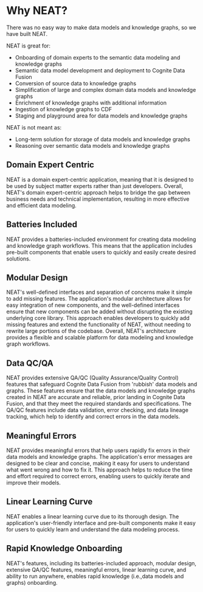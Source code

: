 # Why NEAT?

There was no easy way to make data models and knowledge graphs, so we have built NEAT.

NEAT is great for:

- Onboarding of domain experts to the semantic data modeling and knowledge graphs
- Semantic data model development and deployment to Cognite Data Fusion
- Conversion of source data to knowledge graphs
- Simplification of large and complex domain data models and knowledge graphs
- Enrichment of knowledge graphs with additional information
- Ingestion of knowledge graphs to CDF
- Staging and playground area for data models and knowledge graphs

NEAT is not meant as:

- Long-term solution for storage of data models and knowledge graphs
- Reasoning over semantic data models and knowledge graphs



## Domain Expert Centric

NEAT is a domain expert-centric application, meaning that it is designed to be used by subject matter experts
rather than just developers. Overall, NEAT's domain expert-centric approach helps to bridge the gap between
business needs and technical implementation, resulting in more effective and efficient data modeling.

## Batteries Included

NEAT provides a batteries-included environment for creating data modeling and knowledge graph workflows.
This means that the application includes pre-built components that enable users to quickly and easily create desired solutions.

## Modular Design

NEAT's well-defined interfaces and separation of concerns make it simple to add missing features.
The application's modular architecture allows for easy integration of new components, and the well-defined interfaces
ensure that new components can be added without disrupting the existing underlying core library.
This approach enables developers to quickly add missing features and extend the functionality of NEAT,
without needing to rewrite large portions of the codebase. Overall, NEAT's architecture provides a flexible and
scalable platform for data modeling and knowledge graph workflows.

## Data QC/QA

NEAT provides extensive QA/QC (Quality Assurance/Quality Control) features that safeguard Cognite Data Fusion from
'rubbish' data models and graphs. These features ensure that the data models and knowledge graphs created in
NEAT are accurate and reliable, prior landing in Cognite Data Fusion, and that they meet the required standards
and specifications. The QA/QC features include data validation, error checking, and data lineage tracking,
which help to identify and correct errors in the data models.

## Meaningful Errors

NEAT provides meaningful errors that help users rapidly fix errors in their data models and knowledge graphs.
The application's error messages are designed to be clear and concise, making it easy for users to understand
what went wrong and how to fix it. This approach helps to reduce the time and effort required to correct errors,
enabling users to quickly iterate and improve their models.

## Linear Learning Curve

NEAT enables a linear learning curve due to its thorough design. The application's user-friendly interface and
pre-built components make it easy for users to quickly learn and understand the data modeling process.

## Rapid Knowledge Onboarding

NEAT's features, including its batteries-included approach, modular design, extensive QA/QC features, meaningful errors,
linear learning curve, and ability to run anywhere, enables rapid knowledge (i.e.,data models and graphs) onboarding.
